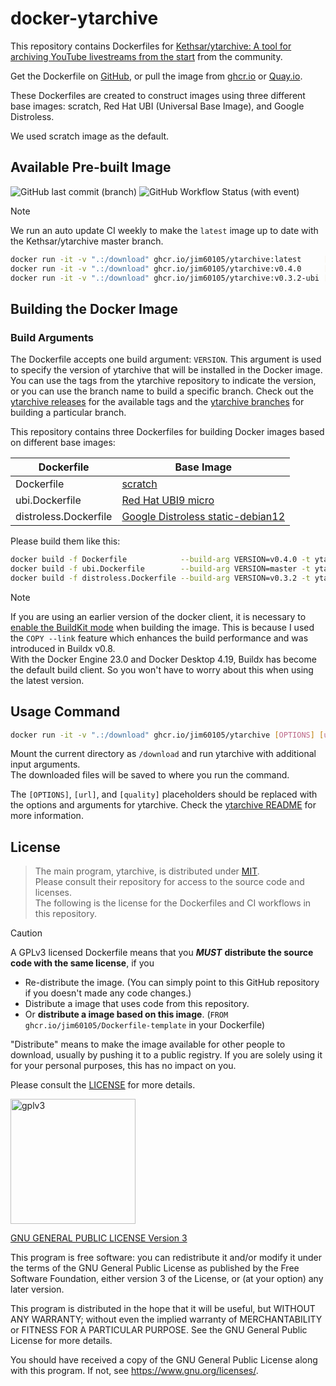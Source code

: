 # docker-ytarchive

This repository contains Dockerfiles for [Kethsar/ytarchive: A tool for archiving YouTube livestreams from the start](https://github.com/Kethsar/ytarchive) from the community.

Get the Dockerfile on [GitHub](https://github.com/jim60105/ytarchive), or pull the image from [ghcr.io](https://ghcr.io/jim60105/ytarchive) or [Quay.io](https://quay.io/repository/jim60105/ytarchive).

These Dockerfiles are created to construct images using three different base images: scratch, Red Hat UBI (Universal Base Image), and Google Distroless.

We used scratch image as the default.

## Available Pre-built Image

![GitHub last commit (branch)](https://img.shields.io/github/last-commit/jim60105/docker-ytarchive/master?label=%20&style=for-the-badge) ![GitHub Workflow Status (with event)](https://img.shields.io/github/actions/workflow/status/jim60105/docker-ytarchive/docker_publish.yml?label=%20&style=for-the-badge)

> [!NOTE]  
> We run an auto update CI weekly to make the `latest` image up to date with the Kethsar/ytarchive master branch.

```bash
docker run -it -v ".:/download" ghcr.io/jim60105/ytarchive:latest     [OPTIONS] [url] [quality]
docker run -it -v ".:/download" ghcr.io/jim60105/ytarchive:v0.4.0     [OPTIONS] [url] [quality]
docker run -it -v ".:/download" ghcr.io/jim60105/ytarchive:v0.3.2-ubi [OPTIONS] [url] [quality]
```

## Building the Docker Image

### Build Arguments

The Dockerfile accepts one build argument: `VERSION`. This argument is used to specify the version of ytarchive that will be installed in the Docker image. You can use the tags from the ytarchive repository to indicate the version, or you can use the branch name to build a specific branch. Check out the [ytarchive releases](https://github.com/Kethsar/ytarchive/releases) for the available tags and the [ytarchive branches](https://github.com/Kethsar/ytarchive/branches) for building a particular branch.

This repository contains three Dockerfiles for building Docker images based on different base images:

| Dockerfile            | Base Image                                                                                                   |
| --------------------- | ------------------------------------------------------------------------------------------------------------ |
| Dockerfile            | [scratch](https://hub.docker.com/_/scratch/)                                                                 |
| ubi.Dockerfile        | [Red Hat UBI9 micro](https://catalog.redhat.com/software/containers/ubi9/ubi-micro/615bdf943f6014fa45ae1b58) |
| distroless.Dockerfile | [Google Distroless static-debian12](https://github.com/GoogleContainerTools/distroless)                      |

Please build them like this:

```bash
docker build -f Dockerfile            --build-arg VERSION=v0.4.0 -t ytarchive:v0.4.0 .
docker build -f ubi.Dockerfile        --build-arg VERSION=master -t ytarchive:ubi .
docker build -f distroless.Dockerfile --build-arg VERSION=v0.3.2 -t ytarchive:v0.3.2-distroless .
```

> [!NOTE]  
> If you are using an earlier version of the docker client, it is necessary to [enable the BuildKit mode](https://docs.docker.com/build/buildkit/#getting-started) when building the image. This is because I used the `COPY --link` feature which enhances the build performance and was introduced in Buildx v0.8.  
> With the Docker Engine 23.0 and Docker Desktop 4.19, Buildx has become the default build client. So you won't have to worry about this when using the latest version.

## Usage Command

```bash
docker run -it -v ".:/download" ghcr.io/jim60105/ytarchive [OPTIONS] [url] [quality]
```

Mount the current directory as `/download` and run ytarchive with additional input arguments.  
The downloaded files will be saved to where you run the command.

The `[OPTIONS]`, `[url]`, and `[quality]` placeholders should be replaced with the options and arguments for ytarchive. Check the [ytarchive README](https://github.com/Kethsar/ytarchive#usage) for more information.

## License

> The main program, ytarchive, is distributed under [MIT](https://github.com/Kethsar/ytarchive/blob/master/LICENSE).  
> Please consult their repository for access to the source code and licenses.  
> The following is the license for the Dockerfiles and CI workflows in this repository.

> [!CAUTION]
> A GPLv3 licensed Dockerfile means that you _**MUST**_ **distribute the source code with the same license**, if you
>
> - Re-distribute the image. (You can simply point to this GitHub repository if you doesn't made any code changes.)
> - Distribute a image that uses code from this repository.
> - Or **distribute a image based on this image**. (`FROM ghcr.io/jim60105/Dockerfile-template` in your Dockerfile)
>
> "Distribute" means to make the image available for other people to download, usually by pushing it to a public registry. If you are solely using it for your personal purposes, this has no impact on you.
>
> Please consult the [LICENSE](LICENSE) for more details.

<img src="https://github.com/jim60105/docker-ytarchive/assets/16995691/782f16b9-3f49-49ef-943d-a29324fcc8db" alt="gplv3" width="200" />

[GNU GENERAL PUBLIC LICENSE Version 3](LICENSE)

This program is free software: you can redistribute it and/or modify it under the terms of the GNU General Public License as published by the Free Software Foundation, either version 3 of the License, or (at your option) any later version.

This program is distributed in the hope that it will be useful, but WITHOUT ANY WARRANTY; without even the implied warranty of MERCHANTABILITY or FITNESS FOR A PARTICULAR PURPOSE. See the GNU General Public License for more details.

You should have received a copy of the GNU General Public License along with this program. If not, see <https://www.gnu.org/licenses/>.
